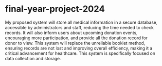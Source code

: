 # final-year-project-2024
 
My proposed system will store all medical information in a secure database, accessible by administrators and staff, reducing the time needed to check records. It will also inform users about upcoming donation events, encouraging more participation, and provide all the donation record for donor to view. This system will replace the unreliable booklet method, ensuring records are not lost and improving overall efficiency, making it a critical advancement for healthcare. This system is specifically focused on data collection and storage.
